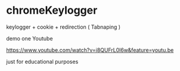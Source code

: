 # chromeKeylogger


keylogger + cookie + redirection ( Tabnaping )

demo one Youtube


https://www.youtube.com/watch?v=i8QUFrL0l6w&feature=youtu.be

just for educational purposes
